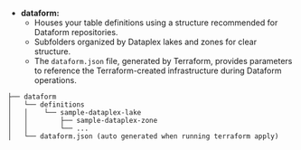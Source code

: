 - **dataform:**
  - Houses your table definitions using a structure recommended for Dataform repositories.
  - Subfolders organized by Dataplex lakes and zones for clear structure.
  - The `dataform.json` file, generated by Terraform, provides parameters to reference the Terraform-created infrastructure during Dataform operations.
```
├── dataform
│   └── definitions
│   │    └── sample-dataplex-lake
│   │        ├── sample-dataplex-zone
│   │        └── ...
│   └── dataform.json (auto generated when running terraform apply)

```
